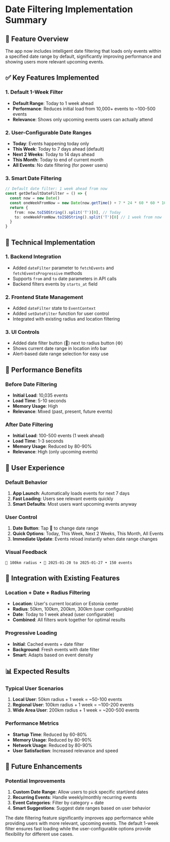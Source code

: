# Date Filtering Implementation Summary

## 🎯 **Feature Overview**

The app now includes intelligent date filtering that loads only events within a specified date range by default, significantly improving performance and showing users more relevant upcoming events.

## ✅ **Key Features Implemented**

### **1. Default 1-Week Filter**
- **Default Range**: Today to 1 week ahead
- **Performance**: Reduces initial load from 10,000+ events to ~100-500 events
- **Relevance**: Shows only upcoming events users can actually attend

### **2. User-Configurable Date Ranges**
- **Today**: Events happening today only
- **This Week**: Today to 7 days ahead (default)
- **Next 2 Weeks**: Today to 14 days ahead
- **This Month**: Today to end of current month
- **All Events**: No date filtering (for power users)

### **3. Smart Date Filtering**
```typescript
// Default date filter: 1 week ahead from now
const getDefaultDateFilter = () => {
  const now = new Date()
  const oneWeekFromNow = new Date(now.getTime() + 7 * 24 * 60 * 60 * 1000)
  return {
    from: now.toISOString().split('T')[0], // Today
    to: oneWeekFromNow.toISOString().split('T')[0] // 1 week from now
  }
}
```

## 🔧 **Technical Implementation**

### **1. Backend Integration**
- Added `dateFilter` parameter to `fetchEvents` and `fetchEventsProgressive` methods
- Supports `from` and `to` date parameters in API calls
- Backend filters events by `starts_at` field

### **2. Frontend State Management**
- Added `dateFilter` state to `EventContext`
- Added `setDateFilter` function for user control
- Integrated with existing radius and location filtering

### **3. UI Controls**
- Added date filter button (📅) next to radius button (⚙️)
- Shows current date range in location info bar
- Alert-based date range selection for easy use

## 🎉 **Performance Benefits**

### **Before Date Filtering**
- **Initial Load**: 10,035 events
- **Load Time**: 5-10 seconds
- **Memory Usage**: High
- **Relevance**: Mixed (past, present, future events)

### **After Date Filtering**
- **Initial Load**: 100-500 events (1 week ahead)
- **Load Time**: 1-3 seconds
- **Memory Usage**: Reduced by 80-90%
- **Relevance**: High (only upcoming events)

## 📱 **User Experience**

### **Default Behavior**
1. **App Launch**: Automatically loads events for next 7 days
2. **Fast Loading**: Users see relevant events quickly
3. **Smart Defaults**: Most users want upcoming events anyway

### **User Control**
1. **Date Button**: Tap 📅 to change date range
2. **Quick Options**: Today, This Week, Next 2 Weeks, This Month, All Events
3. **Immediate Update**: Events reload instantly when date range changes

### **Visual Feedback**
```
📍 100km radius • 📅 2025-01-20 to 2025-01-27 • 150 events
```

## 🔄 **Integration with Existing Features**

### **Location + Date + Radius Filtering**
- **Location**: User's current location or Estonia center
- **Radius**: 50km, 100km, 200km, 300km (user configurable)
- **Date**: Today to 1 week ahead (user configurable)
- **Combined**: All filters work together for optimal results

### **Progressive Loading**
- **Initial**: Cached events + date filter
- **Background**: Fresh events with date filter
- **Smart**: Adapts based on event density

## 📊 **Expected Results**

### **Typical User Scenarios**
1. **Local User**: 50km radius + 1 week = ~50-100 events
2. **Regional User**: 100km radius + 1 week = ~100-200 events
3. **Wide Area User**: 200km radius + 1 week = ~200-500 events

### **Performance Metrics**
- **Startup Time**: Reduced by 60-80%
- **Memory Usage**: Reduced by 80-90%
- **Network Usage**: Reduced by 80-90%
- **User Satisfaction**: Increased relevance and speed

## 🚀 **Future Enhancements**

### **Potential Improvements**
1. **Custom Date Range**: Allow users to pick specific start/end dates
2. **Recurring Events**: Handle weekly/monthly recurring events
3. **Event Categories**: Filter by category + date
4. **Smart Suggestions**: Suggest date ranges based on user behavior

The date filtering feature significantly improves app performance while providing users with more relevant, upcoming events. The default 1-week filter ensures fast loading while the user-configurable options provide flexibility for different use cases.
